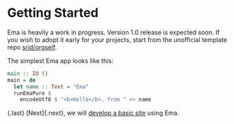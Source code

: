 # Getting Started

Ema is heavily a work in progress. Version 1.0 release is expected soon. If you wish to adopt it early for your projects, start from the unofficial template repo [srid/orgself](https://github.com/srid/orgself). 

The simplest Ema app looks like this:

```haskell
main :: IO ()
main = do
  let name :: Text = "Ema"
  runEmaPure $
    encodeUtf8 $ "<b>Hello</b>, from " <> name
```

{.last}
[Next]{.next}, we will [develop a basic site](start/basic-site.md) using Ema.